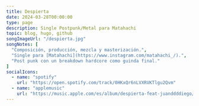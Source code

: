 ```yaml
---
title: Despierta
date: 2024-03-28T00:00:00
type: page
description: Single Postpunk/Metal para Matahachi
topic: blog, hugo, github
songImageUrl: "/despierta.jpg"
songNotes: [
  "Composición, producción, mezcla y masterización.",
  "Single para [Matahachi](https://www.instagram.com/matahachi_/).",
  "Post punk con un breakdown hardcore como guinda final."
]
socialIcons:
  - name: "spotify"
    url: "https://open.spotify.com/track/0HKxQr6nLVXRVKTlgu2Qvm"
  - name: "applemusic"
    url: "https://music.apple.com/es/album/despierta-feat-juanddddiego/1728506100"
---
```


